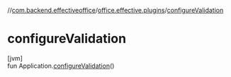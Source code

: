 //[com.backend.effectiveoffice](../../index.md)/[office.effective.plugins](index.md)/[configureValidation](configure-validation.md)

# configureValidation

[jvm]\
fun Application.[configureValidation](configure-validation.md)()
